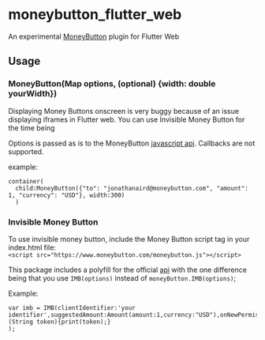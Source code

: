# moneybutton_flutter_web

An experimental [MoneyButton](https://www.moneybutton.com) plugin for Flutter Web

## Usage

### MoneyButton(Map options, (optional) {width: double yourWidth})  


Displaying Money Buttons onscreen is very buggy because of an issue displaying iframes in Flutter web. You can use Invisible Money Button for the time being

Options is passed as is to the MoneyButton [javascript api](https://docs.moneybutton.com/docs/mb-javascript.html). Callbacks are not supported.

example:   
```
container(
  child:MoneyButton({"to": "jonathanaird@moneybutton.com", "amount": 1, "currency": "USD"}, width:300)
  )
``` 
 
 ### Invisible Money Button   
 To use invisible money button, include the Money Button script tag in your index.html file:  
 `<script src="https://www.moneybutton.com/moneybutton.js"></script>` 

 This package includes a polyfill for the official [api](https://docs.moneybutton.com/docs/mb-invisible-money-button.html) with the one difference being that you use `IMB(options)` instead of `moneyButton.IMB(options)`; 
  
Example:
```
var imb = IMB(clientIdentifier:'your identifier',suggestedAmount:Amount(amount:1,currency:"USD"),onNewPermissionGranted:(String token){print(token);}
);
```



